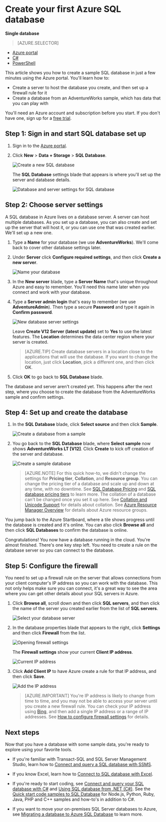 <properties
	pageTitle="Get started with SQL Database | Windows Azure"
	description="Create your first cloud database in minutes with Azure SQL Database, Microsoft's relational database management service (RDBMS) in the cloud, using the Azure portal and the AdventureWorks sample database."
	services="sql-database"
	documentationCenter=""
	authors="MightyPen"
	manager="jeffreyg"
	editor=""/>


<tags
	ms.service="sql-database"
	ms.date="09/01/2015"
	wacn.date=""/>


# Create your first Azure SQL database

**Single database**

> [AZURE.SELECTOR]
- [Azure portal](/documentation/articles/sql-database-get-started)
- [C#](/documentation/articles/sql-database-get-started-csharp)
- [PowerShell](/documentation/articles/sql-database-get-started-powershell)

This article shows you how to create a sample SQL database in just a few minutes using the Azure portal. You'll learn how to:

- Create a server to host the database you create, and then set up a firewall rule for it
- Create a database from an AdventureWorks sample, which has data that you can play with

You'll need an Azure account and subscription before you start. If you don't have one, sign up for a [free trial](/pricing/1rmb-trial/).

## Step 1: Sign in and start SQL database set up
1. Sign in to the [Azure portal](http://portal.azure.com/).
2. Click **New** > **Data + Storage** > **SQL Database**.

	![Create a new SQL database](./media/sql-database-get-started/create-db.png)
	
	The **SQL Database** settings blade that appears is where you'll set up the server and database details.

	![Database and server settings for SQL database](./media/sql-database-get-started/get-started-dbandserversettings.png)

## Step 2: Choose server settings
A SQL database in Azure lives on a database server. A server can host multiple databases. As you set up a database, you can also create and set up the server that will host it, or you can use one that was created earlier. We'll set up a new one.

1. Type a **Name** for your database (we use **AdventureWorks**). We'll come back to cover other database settings later.
2. Under **Server** click **Configure required settings**, and then click **Create a new server**.

	![Name your database](./media/sql-database-get-started/name-and-newserver.png)

3. In the **New server** blade, type a **Server Name** that's unique throughout Azure and easy to remember. You'll need this name later when you connect and work with your database.
4. Type a **Server admin login** that's easy to remember (we use **AdventureAdmin**). Then type a secure **Password** and type it again in **Confirm password**.

	![New database server settings](./media/sql-database-get-started/get-started-serversettings.png)

	 Leave **Create V12 Server (latest update)** set to **Yes** to use the latest features. The **Location** determines the data center region where your server is created.

	>[AZURE.TIP] Create database servers in a location close to  the applications that will use the database. If you want to change the location, just click **Location**, pick a different one, and then click **OK**.

5. Click **OK** to go back to **SQL Database** blade. 

The database and server aren't created yet. This happens after the next step, where you choose to create the database from the AdventureWorks sample and confirm settings.

## Step 4: Set up and create the database
1. In the **SQL Database** blade, click **Select source** and then click **Sample**. 

	![Create a database from a sample](./media/sql-database-get-started/new-sample-db.png)

2. You go back to the **SQL Database** blade, where **Select sample** now shows **AdventureWorks LT [V12]**. Click **Create** to kick off creation of the server and database.

	![Create a sample database](./media/sql-database-get-started/adworks_create.png)

	>[AZURE.NOTE] For this quick how-to, we didn't change the settings for **Pricing tier**, **Collation**, and **Resource group**. You can change the pricing tier of a database and scale up and down at any time, with no downtime. See [SQL Database Pricing](http://azure.microsoft.com/pricing/details/sql-database/) and [SQL database pricing tiers](sql-database-service-tiers.md) to learn more. The collation of a database can't be changed once you set it up here. See [Collation and Unicode Support](https://msdn.microsoft.com/library/ms143726.aspx) for details about collation. See [Azure Resource Manager Overview](resource-group-overview.md) for details about Azure resource groups.

You jump back to the Azure Startboard, where a tile shows progress until the database is created and it's online. You can also click **Browse all** and then click **SQL Databases** to confirm the database is online.
	
Congratulations! You now have a database running in the cloud. You're almost finished. There's one key step left. You need to create a rule on the database server so you can connect to the database.

## Step 5: Configure the firewall

You need to set up a firewall rule on the server that allows connections from your client computer's IP address so you can work with the database. This not only helps make sure you can connect, it's a great way to see the area where you can get other details about your SQL servers in Azure. 

1. Click **Browse all**, scroll down and then click **SQL servers**, and then click the name of the server you created earlier from the list of **SQL servers**.

	![Select your database server](./media/sql-database-get-started/browse_dbservers.png)

	
3. In the database properties blade that appears to the right, click **Settings** and then click **Firewall** from the list.

	![Opening firewall settings](./media/sql-database-get-started/db_settings.png)


	The **Firewall settings** show your current **Client IP address**. 

	![Current IP address](./media/sql-database-get-started/firewall_config_client_ip.png)

4. Click **Add Client IP** to have Azure create a rule for that IP address, and then click **Save**.

	![Add the IP address](./media/sql-database-get-started/firewall_config_new_rule.png)

	>[AZURE.IMPORTANT] You're IP address is likely to change from time to time, and you may not be able to access your server until you create a new firewall rule. You can check your IP address using [Bing](http://www.bing.com/search?q=my%20ip%20address), and then add a single IP address or a range of IP addresses. See [How to configure firewall settings](sql-database-configure-firewall-settings.md) for details.

## Next steps
Now that you have a database with some sample data, you're ready to explore using your favorite tools.

- If you're familiar with Transact-SQL and SQL Server Management Studio, learn how to [Connect and query a SQL database with SSMS](/documentation/articles/sql-database-connect-query-ssms).

- If you know Excel, learn how to [Connect to SQL database with Excel](/documentation/articles/sql-database-connect-excel).

- If you're ready to start coding, see [Connect and query your SQL database with C#](/documentation/articles/sql-database-connect-query) and [Using SQL database from .NET (C#)](/documentation/articles/sql-database-develop-dotnet-simple). See the [Quick start code samples to SQL Database](/documentation/articles/sql-database-develop-quick-start-client-code-samples) for Node.js, Python, Ruby, Java, PHP and C++ samples and how-to's in addition to C#.

- If you want to move your on-premises SQL Server databases to Azure, see [Migrating a database to Azure SQL Database](/documentation/articles/sql-database-cloud-migrate) to learn more.


